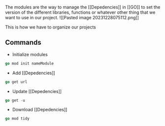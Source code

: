 
The modules are the way to manage the [[Depedencies]] in [[GO]] to set the version of the different libraries, functions or whatever other thing that we want to use in our project.
![[Pasted image 20231228075112.png]]

This is how we have to organize our projects

## Commands

* Initialize modules
```Go
go mod init nameModule
```
+ Add [[Depedencies]]

```Go
go get url
```
* Update [[Depedencies]]
```Go
go get -u
```
* Download [[Depedencies]]

```Go
go mod tidy
```
